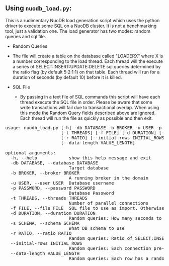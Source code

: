 ## Using `nuodb_load.py`:
This is a rudimentary NuoDB load generation script which uses the python driver to execute some SQL on a NuoDB cluster. It is not a benchmarking tool, just a validation one. The load generator has two modes: random queries and sql file.

* Random Queries
 * The file will create a table on the database called "LOADERX" where X is a number corresponding to the load thread. Each thread will the execute a series of SELECT:INSERT:UPDATE:DELETE sql queries determined by the ratio flag (by default 5:2:1:1) on that table. Each thread will run for a duration of seconds (by default 10) before it is killed.

* SQL File
  * By passing in a text file of SQL commands this script will have each thread execute the SQL file in order. Please be aware that some write transactions will fail due to transactional overlap. When using this mode the Random Query fields described above are ignored. Each thread will run the file as quickly as possible and then exit.

<pre>
usage: nuodb_load.py [-h] -db DATABASE -b BROKER -u USER -p PASSWORD
                     [-t THREADS] [-f FILE] [-d DURATION] [-s SCHEMA]
                     [-r RATIO] [--initial-rows INITIAL_ROWS]
                     [--data-length VALUE_LENGTH]

optional arguments:
  -h, --help            show this help message and exit
  -db DATABASE, --database DATABASE
                        Target database
  -b BROKER, --broker BROKER
                        A running broker in the domain
  -u USER, --user USER  Database username
  -p PASSWORD, --password PASSWORD
                        Database Password
  -t THREADS, --threads THREADS
                        Number of parallel connections
  -f FILE, --file FILE  SQL file to use as import. Otherwise random queries are generated
  -d DURATION, --duration DURATION
                        Random queries: How many seconds to run
  -s SCHEMA, --schema SCHEMA
                        What DB schema to use
  -r RATIO, --ratio RATIO
                        Random queries: Ratio of SELECT:INSERT:UPDATE:DELETE
  --initial-rows INITIAL_ROWS
                        Random queries: Each connection pre-populates a table with a certain number of random data rows. This is how many rows to insert at start.
  --data-length VALUE_LENGTH
                        Random queries: Each row has a random string of the length defined here as a value
<pre>